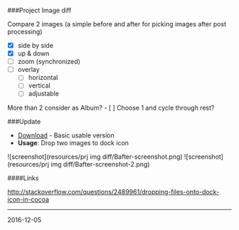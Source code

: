 ###Project Image diff

Compare 2 images (a simple before and after for picking images after post processing)

- [x] side by side
- [x] up & down
- [ ] zoom (synchronized)
- [ ] overlay
	- [ ] horizontal
	- [ ] vertical
	- [ ] adjustable

More than 2 consider as Album?
	- [ ] Choose 1 and cycle through rest?

###Update

* [Download](https://goo.gl/WIZrWF) - Basic usable version
* **Usage**: Drop two images to dock icon


![screenshot](resources/prj img diff/Bafter-screenshot.png)
![screenshot](resources/prj img diff/Bafter-screenshot-2.png)



####Links

http://stackoverflow.com/questions/2489961/dropping-files-onto-dock-icon-in-cocoa

---
2016-12-05


